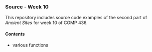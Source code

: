 ### Source - Week 10

This repository includes source code examples of the second part of *Ancient Sites* for week 10 of COMP 436.

#### Contents
* various functions
